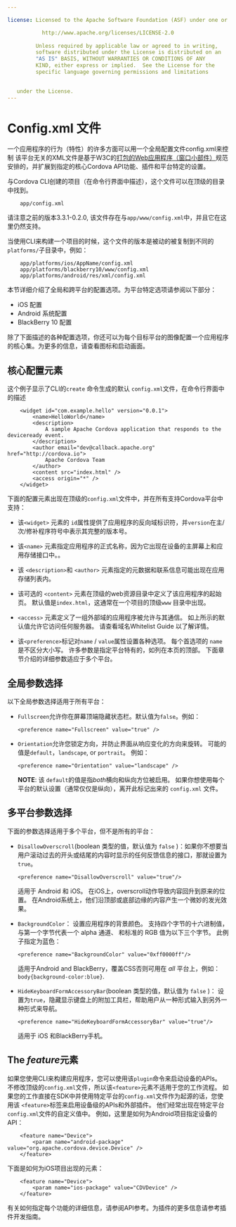 ```yaml
---

license: Licensed to the Apache Software Foundation (ASF) under one or more contributor license agreements. See the NOTICE file distributed with this work for additional information regarding copyright ownership. The ASF licenses this file to you under the Apache License, Version 2.0 (the "License"); you may not use this file except in compliance with the License. You may obtain a copy of the License at

           http://www.apache.org/licenses/LICENSE-2.0
    
         Unless required by applicable law or agreed to in writing,
         software distributed under the License is distributed on an
         "AS IS" BASIS, WITHOUT WARRANTIES OR CONDITIONS OF ANY
         KIND, either express or implied.  See the License for the
         specific language governing permissions and limitations
    

   under the License.
---
```


# Config.xml 文件

一个应用程序的行为（特性）的许多方面可以用一个全局配置文件config.xml来控制 该平台无关的XML文件是基于W3C的[打包的Web应用程序（窗口小部件）][1]规范安排的，并扩展到指定的核心Cordova API功能、插件和平台特定的设置。

 [1]: http://www.w3.org/TR/widgets/

与Cordova CLI创建的项目（在命令行界面中描述），这个文件可以在顶级的目录中找到。

        app/config.xml
    

请注意之前的版本3.3.1-0.2.0, 该文件存在与`app/www/config.xml`中，并且它在这里仍然支持。

当使用CLI来构建一个项目的时候，这个文件的版本是被动的被复制到不同的 `platforms/`子目录中，例如：

        app/platforms/ios/AppName/config.xml
        app/platforms/blackberry10/www/config.xml
        app/platforms/android/res/xml/config.xml
    

本节详细介绍了全局和跨平台的配置选项。为平台特定选项请参阅以下部分：

*   iOS 配置
*   Android 系统配置
*   BlackBerry 10 配置

除了下面描述的各种配置选项，你还可以为每个目标平台的图像配置一个应用程序的核心集。为更多的信息，请查看图标和启动画面。

## 核心配置元素

这个例子显示了CLI的`create` 命令生成的默认 `config.xml`文件，在命令行界面中的描述

        <widget id="com.example.hello" version="0.0.1">
            <name>HelloWorld</name>
            <description>
                A sample Apache Cordova application that responds to the deviceready event.
            </description>
            <author email="dev@callback.apache.org" href="http://cordova.io">
                Apache Cordova Team
            </author>
            <content src="index.html" />
            <access origin="*" />
        </widget>
    

下面的配置元素出现在顶级的`config.xml`文件中，并在所有支持Cordova平台中支持：

*   该`<widget>` 元素的 `id`属性提供了应用程序的反向域标识符，并`version`在主/次/修补程序符号中表示其完整的版本号。

*   该`<name>` 元素指定应用程序的正式名称，因为它出现在设备的主屏幕上和应用存储接口中。。

*   该 `<description>`和 `<author>` 元素指定的元数据和联系信息可能出现在应用存储列表内。

*   该可选的 `<content>` 元素在顶级的web资源目录中定义了该应用程序的起始页。 默认值是`index.html`，这通常在一个项目的顶级`www` 目录中出现。

*   `<access>` 元素定义了一组外部域的应用程序被允许与其通信。 如上所示的默认值允许它访问任何服务器。 请查看域名Whitelist Guide 以了解详情。

*   该`<preference>`标记对`name` / `value`属性设置各种选项。 每个首选项的 `name` 是不区分大小写。 许多参数是指定平台特有的，如列在本页的顶部。 下面章节介绍的详细参数适应于多个平台。

## 全局参数选择

以下全局参数选择适用于所有平台：

*   `Fullscreen`允许你在屏幕顶端隐藏状态栏。默认值为`false`。例如：
    
        <preference name="Fullscreen" value="true" />
        

*   `Orientation`允许您锁定方向，并防止界面从响应变化的方向来旋转。 可能的值是`default`，`landscape`, or `portrait`。 例如：
    
        <preference name="Orientation" value="landscape" />
        
    
    **NOTE**: 该 `default`的值是指*both*横向和纵向方位被启用。 如果你想使用每个平台的默认设置（通常仅仅是纵向），离开此标记出来的 `config.xml` 文件。

## 多平台参数选择

下面的参数选择适用于多个平台，但不是所有的平台：

*   `DisallowOverscroll`(boolean 类型的值，默认值为 `false` )：如果你不想要当用户滚动过去的开头或结尾的内容时显示的任何反馈信息的接口，那就设置为`true`。
    
        <preference name="DisallowOverscroll" value="true"/>
        
    
    适用于 Android 和 iOS。 在iOS上，overscroll动作导致内容回升到原来的位置。 在Android系统上，他们沿顶部或底部边缘的内容产生一个微妙的发光效果。

*   `BackgroundColor`： 设置应用程序的背景颜色。 支持四个字节的十六进制值，与第一个字节代表一个 alpha 通道、 和标准的 RGB 值为以下三个字节。 此例子指定为蓝色：
    
        <preference name="BackgroundColor" value="0xff0000ff"/>
        
    
    适用于Android and BlackBerry，覆盖CSS否则可用在 *all* 平台上，例如：`body{background-color:blue}`.

*   `HideKeyboardFormAccessoryBar`(boolean 类型的值，默认值为 `false` )： 设置为`true`，隐藏显示键盘上的附加工具栏，帮助用户从一种形式输入到另外一种形式来导航。
    
        <preference name="HideKeyboardFormAccessoryBar" value="true"/>
        
    
    适用于 iOS 和BlackBerry手机。

## The *feature*元素

如果您使用CLI来构建应用程序，您可以使用该`plugin`命令来启动设备的APIs。 不修改顶级的`config.xml`文件，所以该`<feature>`元素不适用于您的工作流程。 如果您的工作直接在SDK中并使用特定平台的`config.xml`文件作为起源的话，您使用该 `<feature>`标签来启用设备级的APIs和外部插件。 他们经常出现在特定平台 `config.xml`文件的自定义值中。 例如，这里是如何为Android项目指定设备的API：

        <feature name="Device">
            <param name="android-package" value="org.apache.cordova.device.Device" />
        </feature>
    

下面是如何为iOS项目出现的元素：

        <feature name="Device">
            <param name="ios-package" value="CDVDevice" />
        </feature>
    

有关如何指定每个功能的详细信息，请参阅API参考。为插件的更多信息请参考插件开发指南。